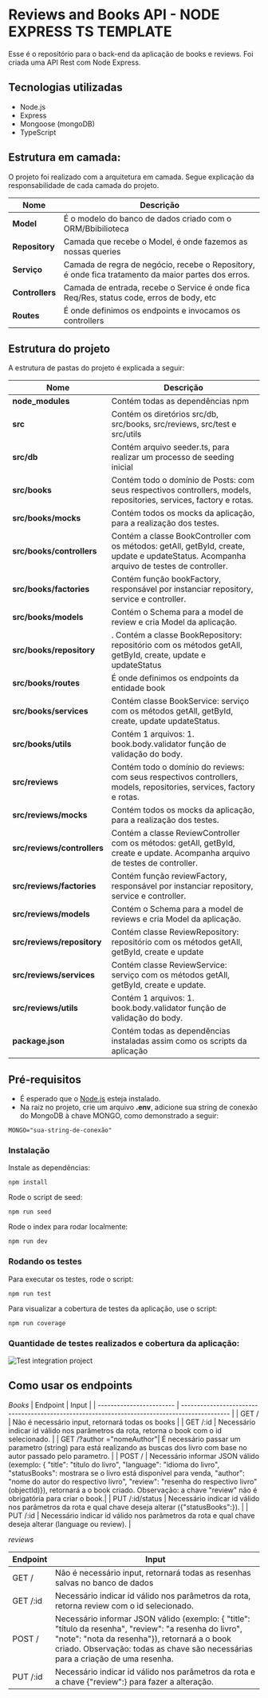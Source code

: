 # Reviews and Books API - NODE EXPRESS TS TEMPLATE

Esse é o repositório para o back-end da aplicação de books e reviews. Foi criada uma API Rest com Node Express.

## Tecnologias utilizadas
* Node.js
* Express
* Mongoose (mongoDB)
* TypeScript

## Estrutura em camada:
O projeto foi realizado com a arquitetura em camada. Segue explicação da responsabilidade de cada camada do projeto.

| Nome | Descrição |
| ------------------------ | --------------------------------------------------------------------------------------------- |
| **Model**| É o modelo do banco de dados criado com o ORM/Bbibilioteca |
| **Repository**| Camada que recebe o Model, é onde fazemos as nossas queries|
| **Serviço**| Camada de regra de negócio, recebe o Repository, é onde fica tratamento da maior partes dos erros.|
| **Controllers**| Camada de entrada, recebe o Service é onde fica Req/Res, status code, erros de body, etc |
| **Routes**| É onde definimos os endpoints e invocamos os controllers |
## Estrutura do projeto
A estrutura de pastas do projeto é explicada a seguir:

| Nome | Descrição |
| ------------------------ | --------------------------------------------------------------------------------------------- |
| **node_modules**         | Contém todas as dependências npm |
| **src**       | Contém os diretórios src/db, src/books, src/reviews, src/test  e src/utils |
| **src/db**    | Contém arquivo seeder.ts, para realizar um processo de seeding inicial
| **src/books** | Contém todo o domínio de Posts: com seus respectivos controllers, models, repositories, services, factory e rotas.
| **src/books/__mocks__**  | Contém todos os mocks da aplicação, para a realização dos testes.
| **src/books/controllers** | Contém a classe BookController com os métodos: getAll, getById, create, update e updateStatus. Acompanha arquivo de testes de controller.
| **src/books/factories** | Contém função bookFactory, responsável por instanciar repository, service e controller.    
| **src/books/models**      | Contém o Schema para a model de review e cria Model da aplicação.|
| **src/books/repository**  | . Contém a classe BookRepository: repositório com os métodos getAll, getById, create, update e updateStatus|   
| **src/books/routes**  | É onde definimos os endpoints da entidade book|  
| **src/books/services**     | Contém classe BookService: serviço com os métodos getAll, getById, create, update updateStatus.|
| **src/books/utils** | Contém 1 arquivos: 1. book.body.validator função de validação do body.|
| **src/reviews** | Contém todo o domínio do reviews: com seus respectivos controllers, models, repositories, services, factory e rotas.|
| **src/reviews/__mocks__**  | Contém todos os mocks da aplicação, para a realização dos testes.|
| **src/reviews/controllers** | Contém a classe ReviewController com os métodos: getAll, getById, create e update. Acompanha arquivo de testes de controller.|
| **src/reviews/factories** | Contém função reviewFactory, responsável por instanciar repository, service e controller.    
| **src/reviews/models**      | Contém o Schema para a model de reviews e cria Model da aplicação.|
| **src/reviews/repository**  | Contém classe ReviewRepository: repositório com os métodos getAll, getById, create e update|         
| **src/reviews/services**     | Contém classe ReviewService: serviço com os métodos getAll, getById, create e update.
| **src/reviews/utils** | Contém 1 arquivos: 1. book.body.validator função de validação do body.|
| **package.json** | Contém todas as dependências instaladas assim como os scripts da aplicação |     

## Pré-requisitos
- É esperado que o <a href="https://nodejs.org/en/">Node.js</a> esteja instalado.
- Na raiz no projeto, crie um arquivo <strong>.env</strong>, adicione sua string de conexão do MongoDB à chave MONGO, como demonstrado a seguir:
```
MONGO="sua-string-de-conexão"
```
### Instalação

Instale as dependências:

```
npm install
```

Rode o script de seed:

```
npm run seed
```

Rode o index para rodar localmente:

```
npm run dev

```
### Rodando os testes
Para executar os testes, rode o script:
```
npm run test
```
Para visualizar a cobertura de testes da aplicação, use o script:
```
npm run coverage
```

### Quantidade de testes realizados e cobertura da aplicação:
![Test integration project](https://user-images.githubusercontent.com/33781893/207997403-a2f3909f-0fdd-44ed-8e92-04d75b46d4a9.jpg)

## Como usar os endpoints
*Books*
| Endpoint | Input |
| ------------------------ | --------------------------------------------------------------------------------------------- |
| GET /                 | Não é necessário input, retornará todas os books  |
| GET /:id         | Necessário indicar id válido nos parâmetros da rota, retorna o book com o id selecionado.             |
| GET /?author ="nomeAuthor"| É necessário passar um parametro (string) para está realizando as buscas dos livro com base no autor passado pelo parametro.                              |
| POST /   | Necessário informar JSON válido (exemplo: { "title": "título do livro", "language": "idioma do livro", "statusBooks": mostrara se o livro está disponível para venda, "author": "nome do autor do respectivo livro", "review": "resenha do respectivo livro"(objectId)}), retornará a o book criado. Observação: a chave "review" não é obrigatória para criar o book.|
| PUT /:id/status | Necessário indicar id válido nos parâmetros da rota e qual chave deseja alterar ({"statusBooks":}).  |
| PUT /:id | Necessário indicar id válido nos parâmetros da rota e qual chave deseja alterar (language ou review).             |


*reviews*

| Endpoint | Input |
| ------------------------ | --------------------------------------------------------------------------------------------- |
| GET /                 | Não é necessário input, retornará todas as resenhas salvas no banco de dados  |
| GET /:id         | Necessário indicar id válido nos parâmetros da rota, retorna review com o id selecionado.             |
| POST /   | Necessário informar JSON válido (exemplo: { "title": "título da resenha", "review": "a resenha do livro", "note": "nota da resenha"}), retornará a o book criado. Observação: todas as chave são necessárias para a criação de uma resenha.|
| PUT /:id| Necessário indicar id válido nos parâmetros da rota e a chave {"review":} para fazer a alteração.  |

